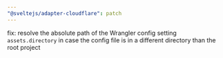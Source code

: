 ```yaml
---
"@sveltejs/adapter-cloudflare": patch
---
```


fix: resolve the absolute path of the Wrangler config setting `assets.directory` in case the config file is in a different directory than the root project
